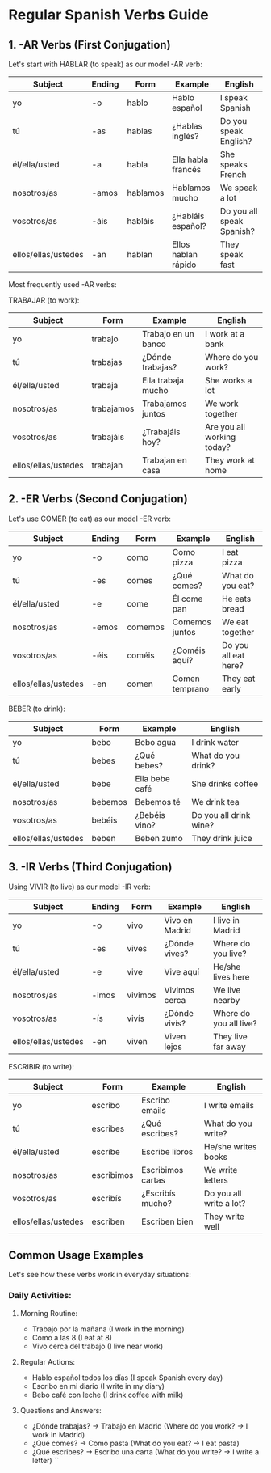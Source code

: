 # Regular Spanish Verbs Guide

## 1. -AR Verbs (First Conjugation)

Let's start with HABLAR (to speak) as our model -AR verb:

| Subject | Ending | Form | Example | English |
|---------|---------|------|----------|----------|
| yo | -o | hablo | Hablo español | I speak Spanish |
| tú | -as | hablas | ¿Hablas inglés? | Do you speak English? |
| él/ella/usted | -a | habla | Ella habla francés | She speaks French |
| nosotros/as | -amos | hablamos | Hablamos mucho | We speak a lot |
| vosotros/as | -áis | habláis | ¿Habláis español? | Do you all speak Spanish? |
| ellos/ellas/ustedes | -an | hablan | Ellos hablan rápido | They speak fast |

Most frequently used -AR verbs:

TRABAJAR (to work):

| Subject | Form | Example | English |
|---------|------|----------|----------|
| yo | trabajo | Trabajo en un banco | I work at a bank |
| tú | trabajas | ¿Dónde trabajas? | Where do you work? |
| él/ella/usted | trabaja | Ella trabaja mucho | She works a lot |
| nosotros/as | trabajamos | Trabajamos juntos | We work together |
| vosotros/as | trabajáis | ¿Trabajáis hoy? | Are you all working today? |
| ellos/ellas/ustedes | trabajan | Trabajan en casa | They work at home |

## 2. -ER Verbs (Second Conjugation)

Let's use COMER (to eat) as our model -ER verb:

| Subject | Ending | Form | Example | English |
|---------|---------|------|----------|----------|
| yo | -o | como | Como pizza | I eat pizza |
| tú | -es | comes | ¿Qué comes? | What do you eat? |
| él/ella/usted | -e | come | Él come pan | He eats bread |
| nosotros/as | -emos | comemos | Comemos juntos | We eat together |
| vosotros/as | -éis | coméis | ¿Coméis aquí? | Do you all eat here? |
| ellos/ellas/ustedes | -en | comen | Comen temprano | They eat early |

BEBER (to drink):

| Subject | Form | Example | English |
|---------|------|----------|----------|
| yo | bebo | Bebo agua | I drink water |
| tú | bebes | ¿Qué bebes? | What do you drink? |
| él/ella/usted | bebe | Ella bebe café | She drinks coffee |
| nosotros/as | bebemos | Bebemos té | We drink tea |
| vosotros/as | bebéis | ¿Bebéis vino? | Do you all drink wine? |
| ellos/ellas/ustedes | beben | Beben zumo | They drink juice |

## 3. -IR Verbs (Third Conjugation)

Using VIVIR (to live) as our model -IR verb:

| Subject | Ending | Form | Example | English |
|---------|---------|------|----------|----------|
| yo | -o | vivo | Vivo en Madrid | I live in Madrid |
| tú | -es | vives | ¿Dónde vives? | Where do you live? |
| él/ella/usted | -e | vive | Vive aquí | He/she lives here |
| nosotros/as | -imos | vivimos | Vivimos cerca | We live nearby |
| vosotros/as | -ís | vivís | ¿Dónde vivís? | Where do you all live? |
| ellos/ellas/ustedes | -en | viven | Viven lejos | They live far away |

ESCRIBIR (to write):

| Subject | Form | Example | English |
|---------|------|----------|----------|
| yo | escribo | Escribo emails | I write emails |
| tú | escribes | ¿Qué escribes? | What do you write? |
| él/ella/usted | escribe | Escribe libros | He/she writes books |
| nosotros/as | escribimos | Escribimos cartas | We write letters |
| vosotros/as | escribís | ¿Escribís mucho? | Do you all write a lot? |
| ellos/ellas/ustedes | escriben | Escriben bien | They write well |

## Common Usage Examples

Let's see how these verbs work in everyday situations:

### Daily Activities:
1. Morning Routine:
   - Trabajo por la mañana (I work in the morning)
   - Como a las 8 (I eat at 8)
   - Vivo cerca del trabajo (I live near work)

2. Regular Actions:
   - Hablo español todos los días (I speak Spanish every day)
   - Escribo en mi diario (I write in my diary)
   - Bebo café con leche (I drink coffee with milk)

3. Questions and Answers:
   - ¿Dónde trabajas? → Trabajo en Madrid (Where do you work? → I work in Madrid)
   - ¿Qué comes? → Como pasta (What do you eat? → I eat pasta)
   - ¿Qué escribes? → Escribo una carta (What do you write? → I write a letter)
``